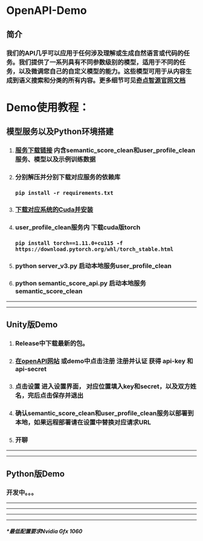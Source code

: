 # OpenAPI-Demo

## 简介
### 我们的API几乎可以应用于任何涉及理解或生成自然语言或代码的任务。我们提供了一系列具有不同参数级别的模型，适用于不同的任务，以及微调您自己的自定义模型的能力。这些模型可用于从内容生成到语义搜索和分类的所有内容。更多细节可见[奇点智源官网文档](https://openapi.singularity-ai.com)

# Demo使用教程：
## 模型服务以及Python环境搭建

1. ### [服务下载链接](TBD) 内含semantic_score_clean和user_profile_clean服务、模型以及示例训练数据   
2. ### 分别解压并分别下载对应服务的依赖库  
    ### `pip install -r requirements.txt`  
3. ### [下载对应系统的Cuda并安装](https://developer.nvidia.com/cuda-downloads)  
4. ### user_profile_clean服务内 下载cuda版torch   
   ### `pip install torch==1.11.0+cu115 -f https://download.pytorch.org/whl/torch_stable.html`  
5. ### python server_v3.py 启动本地服务user_profile_clean  
6. ### python semantic_score_api.py 启动本地服务semantic_score_clean  
***
***
## Unity版Demo
1. ### Release中下载最新的包。
2. ### [在openAPI网站](https://openapi.singularity-ai.com/index.html#/login) 或demo中点击注册 注册并认证 获得 api-key 和 api-secret
3. ### 点击设置 进入设置界面， 对应位置填入key和secret，以及双方姓名，完后点击保存并退出
4. ### 确认semantic_score_clean和user_profile_clean服务以部署到本地，如果远程部署请在设置中替换对应请求URL
5. ### 开聊
***
***
## Python版Demo
### 开发中。。。
***
***
***
***
##### *最低配置要求Nvidia Gfx 1060